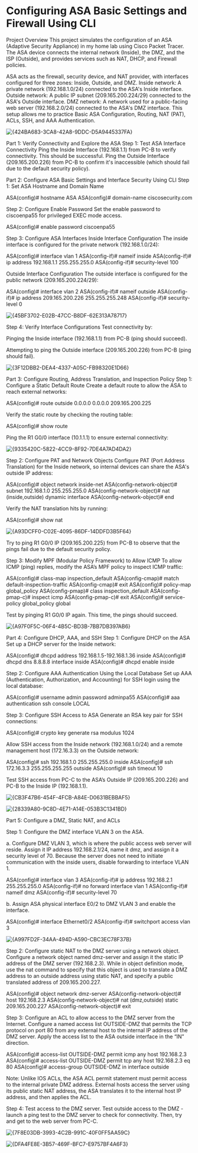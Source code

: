 # Configuring ASA Basic Settings and Firewall Using CLI

Project Overview
This project simulates the configuration of an ASA (Adaptive Security Appliance) in my home lab using Cisco Packet Tracer. The ASA device connects the internal network (Inside), the DMZ, and the ISP (Outside), and provides services such as NAT, DHCP, and Firewall policies.

ASA acts as the firewall, security device, and NAT provider, with interfaces configured for three zones: Inside, Outside, and DMZ.
Inside network: A private network (192.168.1.0/24) connected to the ASA's Inside interface.
Outside network: A public IP subnet (209.165.200.224/29) connected to the ASA's Outside interface.
DMZ network: A network used for a public-facing web server (192.168.2.0/24) connected to the ASA's DMZ interface.
This setup allows me to practice Basic ASA Configuration, Routing, NAT (PAT), ACLs, SSH, and AAA Authentication.

![{424BA683-3CA8-42A8-9DDC-D5A9445337FA}](https://github.com/user-attachments/assets/f50c6396-61dd-47a1-84ef-e8c93470c3a3)

Part 1: Verify Connectivity and Explore the ASA
Step 1: Test ASA Interface Connectivity
Ping the Inside Interface (192.168.1.1) from PC-B to verify connectivity. This should be successful.
Ping the Outside Interface (209.165.200.226) from PC-B to confirm it's inaccessible (which should fail due to the default security policy).

Part 2: Configure ASA Basic Settings and Interface Security Using CLI
Step 1: Set ASA Hostname and Domain Name

ASA(config)# hostname ASA
ASA(config)# domain-name ciscosecurity.com

Step 2: Configure Enable Password
Set the enable password to ciscoenpa55 for privileged EXEC mode access.

ASA(config)# enable password ciscoenpa55

Step 3: Configure ASA Interfaces
Inside Interface Configuration
The inside interface is configured for the private network (192.168.1.0/24):

ASA(config)# interface vlan 1
ASA(config-if)# nameif inside
ASA(config-if)# ip address 192.168.1.1 255.255.255.0
ASA(config-if)# security-level 100

Outside Interface Configuration
The outside interface is configured for the public network (209.165.200.224/29):

ASA(config)# interface vlan 2
ASA(config-if)# nameif outside
ASA(config-if)# ip address 209.165.200.226 255.255.255.248
ASA(config-if)# security-level 0

![{45BF3702-E02B-47CC-B8DF-62E313A78717}](https://github.com/user-attachments/assets/25dc6bfe-2831-4785-82b2-38e4f335eac1)

Step 4: Verify Interface Configurations
Test connectivity by:

Pinging the Inside interface (192.168.1.1) from PC-B (ping should succeed).

Attempting to ping the Outside interface (209.165.200.226) from PC-B (ping should fail).

![{3F12DBB2-DEA4-4337-A05C-FB98320E1D66}](https://github.com/user-attachments/assets/b04facfe-3395-4078-9718-fe3099fe6f37)

Part 3: Configure Routing, Address Translation, and Inspection Policy
Step 1: Configure a Static Default Route
Create a default route to allow the ASA to reach external networks:

ASA(config)# route outside 0.0.0.0 0.0.0.0 209.165.200.225

Verify the static route by checking the routing table:

ASA(config)# show route

Ping the R1 G0/0 interface (10.1.1.1) to ensure external connectivity:

![{9335420C-5822-4CC9-8F92-7DE4A7AD4DA2}](https://github.com/user-attachments/assets/408994ca-d9aa-4422-9086-e2921e98f740)

Step 2: Configure PAT and Network Objects
Configure PAT (Port Address Translation) for the Inside network, so internal devices can share the ASA's outside IP address:

ASA(config)# object network inside-net
ASA(config-network-object)# subnet 192.168.1.0 255.255.255.0
ASA(config-network-object)# nat (inside,outside) dynamic interface
ASA(config-network-object)# end

Verify the NAT translation hits by running:

ASA(config)# show nat

![{A93DCFF0-C02E-4095-86DF-14DDFD3B5F64}](https://github.com/user-attachments/assets/9290ad6c-160e-4f77-aa6d-13aadd442b9a)

Try to ping R1 G0/0 IP (209.165.200.225) from PC-B to observe that the pings fail due to the default security policy.

Step 3: Modify MPF (Modular Policy Framework) to Allow ICMP
To allow ICMP (ping) replies, modify the ASA’s MPF policy to inspect ICMP traffic:

ASA(config)# class-map inspection_default
ASA(config-cmap)# match default-inspection-traffic
ASA(config-cmap)# exit
ASA(config)# policy-map global_policy
ASA(config-pmap)# class inspection_default
ASA(config-pmap-c)# inspect icmp
ASA(config-pmap-c)# exit
ASA(config)# service-policy global_policy global

Test by pinging R1 G0/0 IP again. This time, the pings should succeed.

![{A97F0F5C-06F4-4B5C-BD3B-7BB7DB397AB6}](https://github.com/user-attachments/assets/64e3d0e8-6b5b-4a45-9d6d-61a57ebaa9ad)

Part 4: Configure DHCP, AAA, and SSH
Step 1: Configure DHCP on the ASA
Set up a DHCP server for the Inside network:

ASA(config)# dhcpd address 192.168.1.5-192.168.1.36 inside
ASA(config)# dhcpd dns 8.8.8.8 interface inside
ASA(config)# dhcpd enable inside

Step 2: Configure AAA Authentication Using the Local Database
Set up AAA (Authentication, Authorization, and Accounting) for SSH login using the local database:

ASA(config)# username admin password adminpa55
ASA(config)# aaa authentication ssh console LOCAL

Step 3: Configure SSH Access to ASA
Generate an RSA key pair for SSH connections:

ASA(config)# crypto key generate rsa modulus 1024

Allow SSH access from the Inside network (192.168.1.0/24) and a remote management host (172.16.3.3) on the Outside network:

ASA(config)# ssh 192.168.1.0 255.255.255.0 inside
ASA(config)# ssh 172.16.3.3 255.255.255.255 outside
ASA(config)# ssh timeout 10

Test SSH access from PC-C to the ASA’s Outside IP (209.165.200.226) and PC-B to the Inside IP (192.168.1.1).

![{CB3F47B6-454F-4FCB-A84E-D0631BEBBAF5}](https://github.com/user-attachments/assets/072441d9-75ed-4113-b20e-bc48531842c9)

![{28339A80-9C8D-4E71-A14E-053B3C1341BD}](https://github.com/user-attachments/assets/8e0b7c59-963d-4d4d-a44b-1f57917bee60)


Part 5: Configure a DMZ, Static NAT, and ACLs

Step 1: Configure the DMZ interface VLAN 3 on the ASA.

a. Configure DMZ VLAN 3, which is where the public access web server will reside. Assign it IP address
192.168.2.1/24, name it dmz, and assign it a security level of 70. Because the server does not need to
initiate communication with the inside users, disable forwarding to interface VLAN 1.

ASA(config)# interface vlan 3
ASA(config-if)# ip address 192.168.2.1 255.255.255.0
ASA(config-if)# no forward interface vlan 1
ASA(config-if)# nameif dmz
ASA(config-if)# security-level 70


b. Assign ASA physical interface E0/2 to DMZ VLAN 3 and enable the interface.

ASA(config)# interface Ethernet0/2
ASA(config-if)# switchport access vlan 3

![{A997FD2F-34AA-494D-A590-CBC3EC78F37B}](https://github.com/user-attachments/assets/974d96c2-5a7e-40e7-a18d-ff6747fb156c)

Step 2: Configure static NAT to the DMZ server using a network object.
Configure a network object named dmz-server and assign it the static IP address of the DMZ server
(192.168.2.3). While in object definition mode, use the nat command to specify that this object is used to
translate a DMZ address to an outside address using static NAT, and specify a public translated address of
209.165.200.227.

ASA(config)# object network dmz-server
ASA(config-network-object)# host 192.168.2.3
ASA(config-network-object)# nat (dmz,outside) static 209.165.200.227
ASA(config-network-object)# exit

Step 3: Configure an ACL to allow access to the DMZ server from the Internet.
Configure a named access list OUTSIDE-DMZ that permits the TCP protocol on port 80 from any external
host to the internal IP address of the DMZ server. Apply the access list to the ASA outside interface in the “IN”
direction.

ASA(config)# access-list OUTSIDE-DMZ permit icmp any host 192.168.2.3
ASA(config)# access-list OUTSIDE-DMZ permit tcp any host 192.168.2.3 eq 80
ASA(config)# access-group OUTSIDE-DMZ in interface outside

Note: Unlike IOS ACLs, the ASA ACL permit statement must permit access to the internal private DMZ
address. External hosts access the server using its public static NAT address, the ASA translates it to the
internal host IP address, and then applies the ACL.

Step 4: Test access to the DMZ server.
Test outside access to the DMZ - launch a ping test to the DMZ server to check for connectivity. Then, try and
get to the web server from PC-C.

![{7F8E03DB-3993-4C2B-991C-40F0FF5AA59C}](https://github.com/user-attachments/assets/4776a7ad-c9e8-4dbd-b823-2cc32a475283)

![{DFA4FE8E-3B57-469F-BFC7-E9757BF4A6F3}](https://github.com/user-attachments/assets/ddf568f3-6230-416c-8796-77bcd7abd44a)
